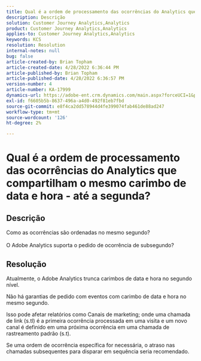 ```yaml
---
title: Qual é a ordem de processamento das ocorrências do Analytics que compartilham o mesmo carimbo de data e hora - até a segunda?
description: Descrição
solution: Customer Journey Analytics,Analytics
product: Customer Journey Analytics,Analytics
applies-to: Customer Journey Analytics,Analytics
keywords: KCS
resolution: Resolution
internal-notes: null
bug: false
article-created-by: Brian Topham
article-created-date: 4/28/2022 6:36:44 PM
article-published-by: Brian Topham
article-published-date: 4/28/2022 6:36:57 PM
version-number: 4
article-number: KA-17999
dynamics-url: https://adobe-ent.crm.dynamics.com/main.aspx?forceUCI=1&pagetype=entityrecord&etn=knowledgearticle&id=228cd325-22c7-ec11-a7b6-0022480a1b03
exl-id: f6605b5b-8637-496a-a4d0-492f81eb7fbd
source-git-commit: e8f4ca2dd578944d4fe399074fab461de88ad247
workflow-type: tm+mt
source-wordcount: '126'
ht-degree: 2%

---
```


# Qual é a ordem de processamento das ocorrências do Analytics que compartilham o mesmo carimbo de data e hora - até a segunda?

## Descrição

Como as ocorrências são ordenadas no mesmo segundo?<br><br>O Adobe Analytics suporta o pedido de ocorrência de subsegundo?

## Resolução


Atualmente, o Adobe Analytics trunca carimbos de data e hora no segundo nível.

Não há garantias de pedido com eventos com carimbo de data e hora no mesmo segundo.

Isso pode afetar relatórios como Canais de marketing; onde uma chamada de link (s.tl) é a primeira ocorrência processada em uma visita e um novo canal é definido em uma próxima ocorrência em uma chamada de rastreamento padrão (s.t).

Se uma ordem de ocorrência específica for necessária, o atraso nas chamadas subsequentes para disparar em sequência seria recomendado.
